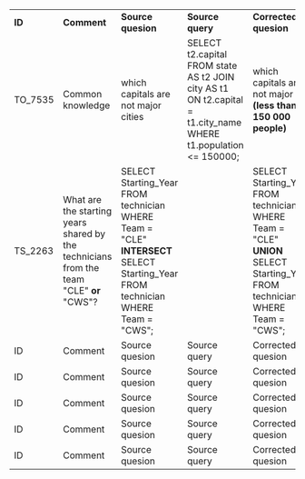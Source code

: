 <table>
   <tr>
      <td><b>ID</b></td><td><b>Comment</b></td><td><b>Source quesion</b></td><td><b>Source query</b></td><td><b>Corrected quesion</b></td><td><b>Corrected query</b></td>
   </tr>
   <tr>
      <td>TO_7535</td><td>Common knowledge</td><td>which capitals are not major cities</td><td>SELECT t2.capital FROM state AS t2 JOIN city AS t1 ON t2.capital  =  t1.city_name WHERE t1.population  <=  150000;</td><td>which capitals are not major <b>(less than 150 000 people)</b></td><td></td>
    </tr> 
    <tr>
      <td>TS_2263</td><td>What are the starting years shared by the technicians from the team "CLE" <b>or</b> "CWS"?</td><td>SELECT Starting_Year FROM technician WHERE Team  =  "CLE" <b>INTERSECT</b> SELECT Starting_Year FROM technician WHERE Team  =  "CWS";</td><td></td><td>SELECT Starting_Year FROM technician WHERE Team  =  "CLE" <b>UNION</b> SELECT Starting_Year FROM technician WHERE Team  =  "CWS";</td>
    </tr>  
     <tr>
      <td>ID</td><td>Comment</td><td>Source quesion</td><td>Source query</td><td>Corrected quesion</td><td>Corrected query</td>
    </tr> 
     <tr>
      <td>ID</td><td>Comment</td><td>Source quesion</td><td>Source query</td><td>Corrected quesion</td><td>Corrected query</td>
    </tr>  
     <tr>
      <td>ID</td><td>Comment</td><td>Source quesion</td><td>Source query</td><td>Corrected quesion</td><td>Corrected query</td>
    </tr>
    <tr>
      <td>ID</td><td>Comment</td><td>Source quesion</td><td>Source query</td><td>Corrected quesion</td><td>Corrected query</td>
    </tr>  
     <tr>
      <td>ID</td><td>Comment</td><td>Source quesion</td><td>Source query</td><td>Corrected quesion</td><td>Corrected query</td>
    </tr>  
  
</table>
